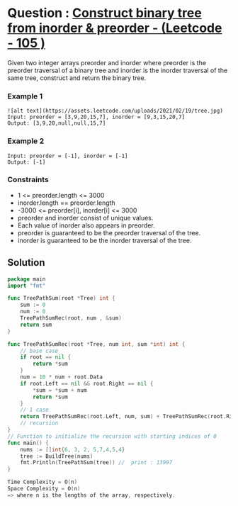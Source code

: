 # Question : [Construct binary tree from inorder & preorder - (Leetcode - 105 )](https://leetcode.com/problems/construct-binary-tree-from-preorder-and-inorder-traversal/description/)

Given two integer arrays preorder and inorder where preorder is the preorder traversal of a binary tree and inorder is the inorder traversal of the same tree, construct and return the binary tree.

### Example 1

```
![alt text](https://assets.leetcode.com/uploads/2021/02/19/tree.jpg)
Input: preorder = [3,9,20,15,7], inorder = [9,3,15,20,7]
Output: [3,9,20,null,null,15,7]

```

### Example 2

```
Input: preorder = [-1], inorder = [-1]
Output: [-1]

```

### Constraints

-   1 <= preorder.length <= 3000
-	inorder.length == preorder.length
-	-3000 <= preorder[i], inorder[i] <= 3000
-	preorder and inorder consist of unique values.
-	Each value of inorder also appears in preorder.
-	preorder is guaranteed to be the preorder traversal of the tree.
-	inorder is guaranteed to be the inorder traversal of the tree.

## Solution

```GO
package main
import "fmt"

func TreePathSum(root *Tree) int {
	sum := 0
	num := 0
	TreePathSumRec(root, num , &sum)
	return sum
}

func TreePathSumRec(root *Tree, num int, sum *int) int {
	// base case
	if root == nil {
		return *sum
	}
	num = 10 * num + root.Data
	if root.Left == nil && root.Right == nil {
		*sum = *sum + num
		return *sum
	}
	// 1 case
	return TreePathSumRec(root.Left, num, sum) + TreePathSumRec(root.Right, num, sum)
	// recursion
}
// Function to initialize the recursion with starting indices of 0
func main() {
    nums := []int{6, 3, 2, 5,7,4,5,4}
	tree := BuildTree(nums)
    fmt.Println(TreePathSum(tree)) //  print : 13997
}

Time Complexity = O(n)
Space Complexity = O(n)
=> where n is the lengths of the array, respectively.
```